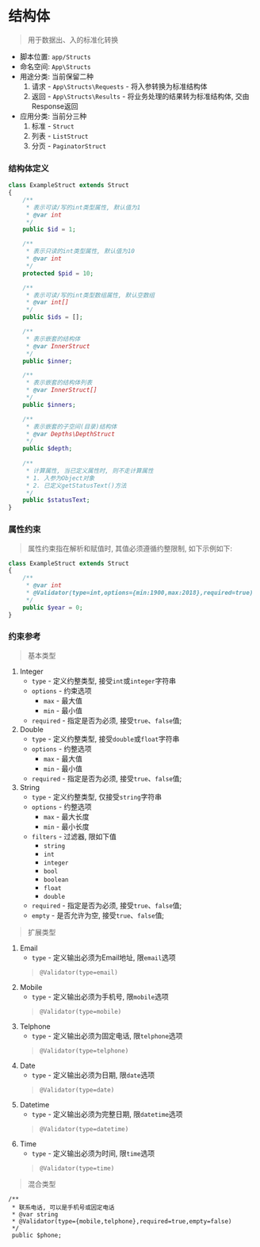 # 结构体

> 用于数据出、入的标准化转换

* 脚本位置: `app/Structs`
* 命名空间: `App\Structs`
* 用途分类: 当前保留二种
    1. 请求 - `App\Structs\Requests` - 将入参转换为标准结构体
    1. 返回 - `App\Structs\Results` - 将业务处理的结果转为标准结构体, 交由Response返回
* 应用分类: 当前分三种
    1. 标准 - `Struct`
    1. 列表 - `ListStruct`
    1. 分页 - `PaginatorStruct`


### 结构体定义

```php
class ExampleStruct extends Struct 
{
    /**
     * 表示可读/写的int类型属性, 默认值为1
     * @var int
     */
    public $id = 1;

    /**
     * 表示只读的int类型属性, 默认值为10
     * @var int
     */
    protected $pid = 10;

    /**
     * 表示可读/写的int类型数组属性, 默认空数组
     * @var int[]
     */
    public $ids = [];

    /**
     * 表示嵌套的结构体
     * @var InnerStruct
     */
    public $inner;

    /**
     * 表示嵌套的结构体列表
     * @var InnerStruct[]
     */
    public $inners;

    /**
     * 表示嵌套的子空间(目录)结构体
     * @var Depths\DepthStruct
     */
    public $depth;
    
    /**
     * 计算属性, 当已定义属性时, 则不走计算属性
     * 1. 入参为Object对象
     * 2. 已定义getStatusText()方法
     */
    public $statusText;
}
```


### 属性约束

> 属性约束指在解析和赋值时, 其值必须遵循约整限制, 如下示例如下:

```php
class ExampleStruct extends Struct 
{
    /**
     * @var int
     * @Validator(type=int,options={min:1900,max:2018},required=true)
     */
    public $year = 0;
}
```



### 约束参考

> 基本类型

1. Integer
    * `type` - 定义约整类型, 接受`int`或`integer`字符串
    * `options` - 约束选项
        * `max` - 最大值
        * `min` - 最小值
    * `required` - 指定是否为必须, 接受`true`、`false`值; 
1. Double
    * `type` - 定义约整类型, 接受`double`或`float`字符串
    * `options` - 约整选项
        * `max` - 最大值
        * `min` - 最小值
    * `required` - 指定是否为必须, 接受`true`、`false`值; 
1. String
    * `type` - 定义约整类型, 仅接受`string`字符串
    * `options` - 约整选项
        * `max` - 最大长度
        * `min` - 最小长度
    * `filters` - 过滤器, 限如下值
        * `string`
        * `int`
        * `integer`
        * `bool`
        * `boolean`
        * `float`
        * `double`
    * `required` - 指定是否为必须, 接受`true`、`false`值; 
    * `empty` - 是否允许为空, 接受`true`、`false`值; 



> 扩展类型

1. Email
    * `type` - 定义输出必须为Email地址, 限`email`选项
    > `@Validator(type=email)`
1. Mobile
    * `type` - 定义输出必须为手机号, 限`mobile`选项
    > `@Validator(type=mobile)`
1. Telphone
    * `type` - 定义输出必须为固定电话, 限`telphone`选项
    > `@Validator(type=telphone)`
1. Date
    * `type` - 定义输出必须为日期, 限`date`选项
    > `@Validator(type=date)`
1. Datetime
    * `type` - 定义输出必须为完整日期, 限`datetime`选项
    > `@Validator(type=datetime)`
1. Time
    * `type` - 定义输出必须为时间, 限`time`选项
    > `@Validator(type=time)`



> 混合类型

```text
/**
 * 联系电话, 可以是手机号或因定电话
 * @var string
 * @Validator(type={mobile,telphone},required=true,empty=false)
 */
 public $phone;
```












